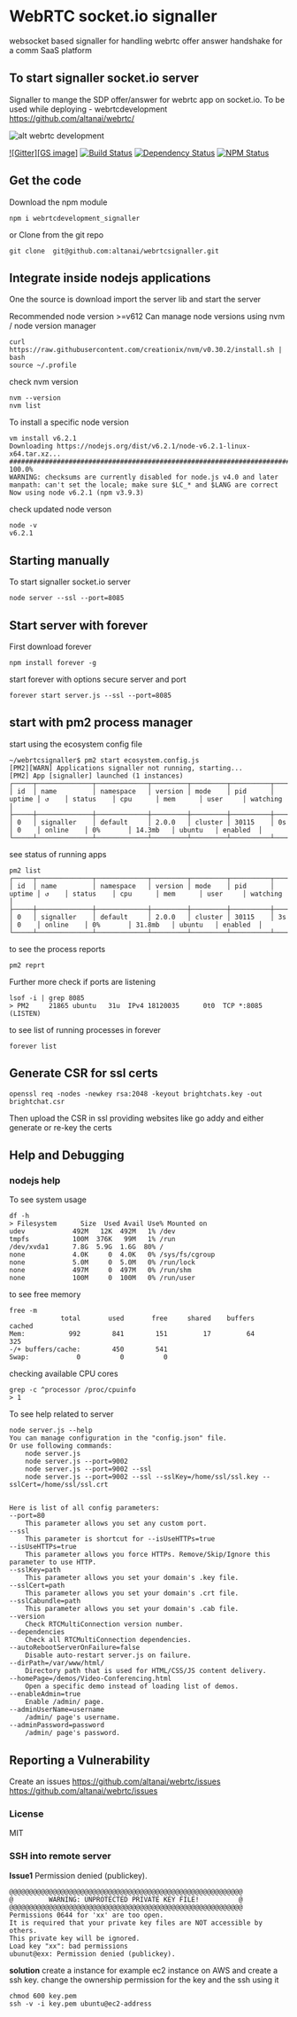 # WebRTC socket.io signaller

websocket based signaller for handling webrtc offer answer handshake for a comm SaaS  platform


## To start signaller socket.io server 

Signaller to mange the SDP offer/answer for webrtc app on socket.io. 
To be used while deploying - webrtcdevelopment 
https://github.com/altanai/webrtc/

![alt webrtc development ](https://altanaitelecom.files.wordpress.com/2015/05/webrtc_development_logo.png?w=100&h=100)

[![Gitter][GS image]][Gitter]
[![Build Status][BS img]][Build Status]
[![Dependency Status][DS img]][Dependency Status]
[![NPM Status][NS img]][NPM Status]

[Gitter]: https://gitter.im/altanai/webrtc?utm_source=badge&utm_medium=badge&utm_campaign=pr-badge 
[Build Status]: https://travis-ci.org/altanai/webrtc
[Dependency Status]: https://david-dm.org/altanai/webrtc
[NPM Status]: https://www.npmjs.com/package/webrtcdevelopment

[GS img]: https://badges.gitter.im/altanai/webrtc.svg
[BS img]: https://api.travis-ci.org/altanai/webrtc.png
[DS img]: https://david-dm.org/altanai/webrtc.svg
[NS img]: https://nodei.co/npm/webrtcdevelopment.png

## Get the code 
Download the npm module  
```shell script
npm i webrtcdevelopment_signaller
```
or Clone from the git repo 
```shell script
git clone  git@github.com:altanai/webrtcsignaller.git
```

## Integrate inside nodejs applications

One the source is download import the server lib and start the server 

Recommended node version >=v612
Can manage node versions using nvm / node version manager 
```shell script
curl https://raw.githubusercontent.com/creationix/nvm/v0.30.2/install.sh | bash
source ~/.profile
```
check nvm version 
```shell script
nvm --version
nvm list
```
To install a specific node version 

```shell script
vm install v6.2.1
Downloading https://nodejs.org/dist/v6.2.1/node-v6.2.1-linux-x64.tar.xz...
######################################################################## 100.0%
WARNING: checksums are currently disabled for node.js v4.0 and later
manpath: can't set the locale; make sure $LC_* and $LANG are correct
Now using node v6.2.1 (npm v3.9.3)
```
check updated node verson
```shell script
node -v
v6.2.1
```

## Starting manually 

To start signaller socket.io server 

```shell script
node server --ssl --port=8085
```

## Start server with forever 

First download forever
```shell script
npm install forever -g
```
start forever with options secure server and port 
```shell script
forever start server.js --ssl --port=8085
```


## start with pm2 process manager 

start using the ecosystem config file 
```shell script
~/webrtcsignaller$ pm2 start ecosystem.config.js 
[PM2][WARN] Applications signaller not running, starting...
[PM2] App [signaller] launched (1 instances)
┌─────┬──────────────┬─────────────┬─────────┬─────────┬──────────┬────────┬──────┬───────────┬──────────┬──────────┬──────────┬──────────┐
│ id  │ name         │ namespace   │ version │ mode    │ pid      │ uptime │ ↺    │ status    │ cpu      │ mem      │ user     │ watching │
├─────┼──────────────┼─────────────┼─────────┼─────────┼──────────┼────────┼──────┼───────────┼──────────┼──────────┼──────────┼──────────┤
│ 0   │ signaller    │ default     │ 2.0.0   │ cluster │ 30115    │ 0s     │ 0    │ online    │ 0%       │ 14.3mb   │ ubuntu   │ enabled  │
└─────┴──────────────┴─────────────┴─────────┴─────────┴──────────┴────────┴──────┴───────────┴──────────┴──────────┴──────────┴──────────┘
```

see status of running  apps 
```shell script
pm2 list
┌─────┬──────────────┬─────────────┬─────────┬─────────┬──────────┬────────┬──────┬───────────┬──────────┬──────────┬──────────┬──────────┐
│ id  │ name         │ namespace   │ version │ mode    │ pid      │ uptime │ ↺    │ status    │ cpu      │ mem      │ user     │ watching │
├─────┼──────────────┼─────────────┼─────────┼─────────┼──────────┼────────┼──────┼───────────┼──────────┼──────────┼──────────┼──────────┤
│ 0   │ signaller    │ default     │ 2.0.0   │ cluster │ 30115    │ 3s     │ 0    │ online    │ 0%       │ 31.8mb   │ ubuntu   │ enabled  │
└─────┴──────────────┴─────────────┴─────────┴─────────┴──────────┴────────┴──────┴───────────┴──────────┴──────────┴──────────┴──────────┘
```
to see the process reports 
```shell script
pm2 reprt 
```
Further more check if ports are listening 
```shell script
lsof -i | grep 8085
> PM2     21865 ubuntu   31u  IPv4 18120035      0t0  TCP *:8085 (LISTEN)
```
to see list of running processes in forever
```
forever list
```

## Generate CSR for ssl certs 

```
openssl req -nodes -newkey rsa:2048 -keyout brightchats.key -out brightchat.csr
```
Then upload the CSR in ssl providing websites like go addy and either generate or re-key the certs 

## Help and Debugging 

### nodejs help 

To see system usage 
```shell script
df -h
> Filesystem      Size  Used Avail Use% Mounted on
udev            492M   12K  492M   1% /dev
tmpfs           100M  376K   99M   1% /run
/dev/xvda1      7.8G  5.9G  1.6G  80% /
none            4.0K     0  4.0K   0% /sys/fs/cgroup
none            5.0M     0  5.0M   0% /run/lock
none            497M     0  497M   0% /run/shm
none            100M     0  100M   0% /run/user
```

to see free memory
```shell script
free -m
             total       used       free     shared    buffers     cached
Mem:           992        841        151         17         64        325
-/+ buffers/cache:        450        541
Swap:            0          0          0
```

checking available CPU cores 
```shell script
grep -c ^processor /proc/cpuinfo
> 1 
```

To see help related to server 
```shell script
node server.js --help
You can manage configuration in the "config.json" file.
Or use following commands:
	node server.js
	node server.js --port=9002
	node server.js --port=9002 --ssl
	node server.js --port=9002 --ssl --sslKey=/home/ssl/ssl.key --sslCert=/home/ssl/ssl.crt


Here is list of all config parameters:
--port=80
	This parameter allows you set any custom port.
--ssl
	This parameter is shortcut for --isUseHTTPs=true
--isUseHTTPs=true
	This parameter allows you force HTTPs. Remove/Skip/Ignore this parameter to use HTTP.
--sslKey=path
	This parameter allows you set your domain's .key file.
--sslCert=path
	This parameter allows you set your domain's .crt file.
--sslCabundle=path
	This parameter allows you set your domain's .cab file.
--version
	Check RTCMultiConnection version number.
--dependencies
	Check all RTCMultiConnection dependencies.
--autoRebootServerOnFailure=false
	Disable auto-restart server.js on failure.
--dirPath=/var/www/html/
	Directory path that is used for HTML/CSS/JS content delivery.
--homePage=/demos/Video-Conferencing.html
	Open a specific demo instead of loading list of demos.
--enableAdmin=true
	Enable /admin/ page.
--adminUserName=username
	/admin/ page's username.
--adminPassword=password
	/admin/ page's password.
```

## Reporting a Vulnerability

Create an issues 
https://github.com/altanai/webrtc/issues <https://github.com/altanai/webrtc/issues>
     
### License

MIT

### SSH into remote server 

**Issue1** Permission denied (publickey).
```shell script
@@@@@@@@@@@@@@@@@@@@@@@@@@@@@@@@@@@@@@@@@@@@@@@@@@@@@@@@@@@
@         WARNING: UNPROTECTED PRIVATE KEY FILE!          @
@@@@@@@@@@@@@@@@@@@@@@@@@@@@@@@@@@@@@@@@@@@@@@@@@@@@@@@@@@@
Permissions 0644 for 'xx' are too open.
It is required that your private key files are NOT accessible by others.
This private key will be ignored.
Load key "xx": bad permissions
ubunut@exx: Permission denied (publickey).
``` 

**solution** create a instance for example ec2 instance on AWS and create a ssh key.
change the ownership permission for the key and the ssh using it
```shell script
chmod 600 key.pem
ssh -v -i key.pem ubuntu@ec2-address
```
